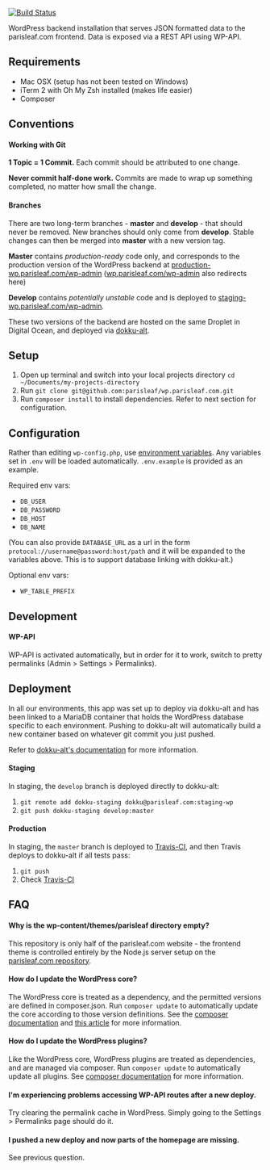 [![Build Status](https://travis-ci.org/parisleaf/wp.parisleaf.com.svg?branch=master)](https://travis-ci.org/parisleaf/wp.parisleaf.com)

WordPress backend installation that serves JSON formatted data to the parisleaf.com frontend. Data is exposed via a REST API using WP-API.

## Requirements

* Mac OSX (setup has not been tested on Windows)
* iTerm 2 with Oh My Zsh installed (makes life easier)
* Composer

## Conventions

#### Working with Git
**1 Topic = 1 Commit.** Each commit should be attributed to one change.

**Never commit half-done work.** Commits are made to wrap up something completed, no matter how small the change.

#### Branches
There are two long-term branches - **master** and **develop** - that should never be removed. New branches should only come from **develop**. Stable changes can then be merged into **master** with a new version tag.

**Master** contains *production-ready* code only, and corresponds to the production version of the WordPress backend at [production-wp.parisleaf.com/wp-admin](http://production-wp.parisleaf.com/wp-admin) ([wp.parisleaf.com/wp-admin](http://wp.parisleaf.com/wp-admin) also redirects here)

**Develop** contains *potentially unstable* code and is deployed to [staging-wp.parisleaf.com/wp-admin](http://staging-wp.parisleaf.com/wp-admin).

These two versions of the backend are hosted on the same Droplet in Digital Ocean, and deployed via [dokku-alt](https://github.com/dokku-alt/dokku-alt).

## Setup

1. Open up terminal and switch into your local projects directory `cd ~/Documents/my-projects-directory`
2. Run `git clone git@github.com:parisleaf/wp.parisleaf.com.git`
3. Run `composer install` to install dependencies. Refer to next section for configuration.

## Configuration

Rather than editing `wp-config.php`, use [environment variables](http://12factor.net/config). Any variables set in `.env` will be loaded automatically. `.env.example` is provided as an example.

Required env vars:

- `DB_USER`
- `DB_PASSWORD`
- `DB_HOST`
- `DB_NAME`

(You can also provide `DATABASE_URL` as a url in the form `protocol://username@password:host/path` and it will be expanded to the variables above. This is to support database linking with dokku-alt.)

Optional env vars:

- `WP_TABLE_PREFIX`

## Development

#### WP-API

WP-API is activated automatically, but in order for it to work, switch to pretty permalinks (Admin > Settings > Permalinks).

## Deployment

In all our environments, this app was set up to deploy via dokku-alt and has been linked to a MariaDB container that holds the WordPress database specific to each environment. Pushing to dokku-alt will automatically build a new container based on whatever git commit you just pushed.

Refer to [dokku-alt's documentation](https://github.com/dokku-alt/dokku-alt) for more information.

#### Staging

In staging, the `develop` branch is deployed directly to dokku-alt:

1. `git remote add dokku-staging dokku@parisleaf.com:staging-wp`
2. `git push dokku-staging develop:master`

#### Production

In staging, the `master` branch is deployed to [Travis-CI](https://travis-ci.org/), and then Travis deploys to dokku-alt if all tests pass:

1. `git push`
2. Check [Travis-CI](https://travis-ci.org/)

## FAQ

#### Why is the wp-content/themes/parisleaf directory empty?

This repository is only half of the parisleaf.com website - the frontend theme is controlled entirely by the Node.js server setup on the [parisleaf.com repository](https://github.com/parisleaf/parisleaf.com).

#### How do I update the WordPress core?

The WordPress core is treated as a dependency, and the permitted versions are defined in composer.json. Run `composer update` to automatically update the core according to those version definitions. See the [composer documentation](https://getcomposer.org/doc/01-basic-usage.md) and [this article](https://roots.io/using-composer-with-wordpress/) for more information.

#### How do I update the WordPress plugins?

Like the WordPress core, WordPress plugins are treated as dependencies, and are managed via composer. Run `composer update` to automatically update all plugins. See [composer documentation](https://getcomposer.org/doc/01-basic-usage.md) for more information.

#### I'm experiencing problems accessing WP-API routes after a new deploy.

Try clearing the permalink cache in WordPress. Simply going to the Settings > Permalinks page should do it.

#### I pushed a new deploy and now parts of the homepage are missing.

See previous question.
